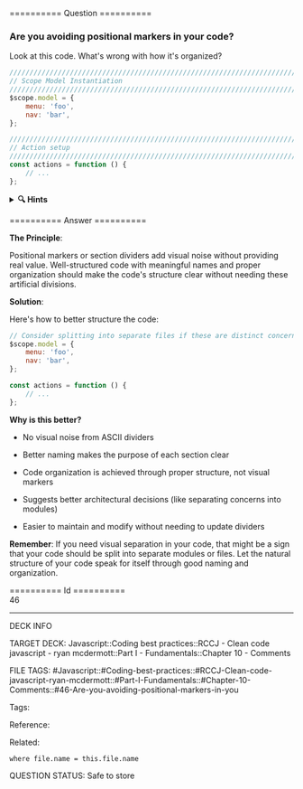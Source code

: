 ========== Question ==========  

### Are you avoiding positional markers in your code?

Look at this code. What's wrong with how it's organized?

```javascript
////////////////////////////////////////////////////////////////////////////////
// Scope Model Instantiation
////////////////////////////////////////////////////////////////////////////////
$scope.model = {
    menu: 'foo',
    nav: 'bar',
};

////////////////////////////////////////////////////////////////////////////////
// Action setup
////////////////////////////////////////////////////////////////////////////////
const actions = function () {
    // ...
};
```

<details><summary><b>🔍 Hints</b></summary>

<b>Think about</b>:

-   What purpose do these dividers serve?

-   Do they make the code more maintainable?

-   How else could we make code structure clear?

-   What happens when you need to add new sections?

</details>  

========== Answer ==========  

**The Principle**:

Positional markers or section dividers add visual noise without providing real value. Well-structured code with meaningful names and proper organization should make the code's structure clear without needing these artificial divisions.

**Solution**:

Here's how to better structure the code:

```javascript
// Consider splitting into separate files if these are distinct concerns
$scope.model = {
    menu: 'foo',
    nav: 'bar',
};

const actions = function () {
    // ...
};
```

**Why is this better?**

-   No visual noise from ASCII dividers

-   Better naming makes the purpose of each section clear

-   Code organization is achieved through proper structure, not visual markers

-   Suggests better architectural decisions (like separating concerns into modules)

-   Easier to maintain and modify without needing to update dividers

**Remember**: If you need visual separation in your code, that might be a sign that your code should be split into separate modules or files. Let the natural structure of your code speak for itself through good naming and organization.

========== Id ==========  
46

---

DECK INFO

TARGET DECK: Javascript::Coding best practices::RCCJ - Clean code javascript - ryan mcdermott::Part I - Fundamentals::Chapter 10 - Comments

FILE TAGS: #Javascript::#Coding-best-practices::#RCCJ-Clean-code-javascript-ryan-mcdermott::#Part-I-Fundamentals::#Chapter-10-Comments::#46-Are-you-avoiding-positional-markers-in-you

Tags:

Reference:

Related:

```dataview
where file.name = this.file.name
```

QUESTION STATUS: Safe to store
